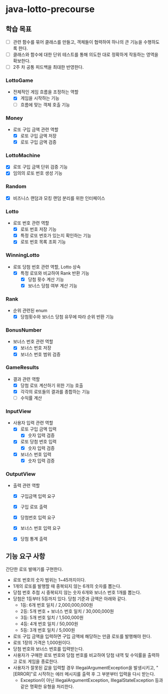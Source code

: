 # java-lotto-precourse

## 학습 목표
- [ ] 관련 함수를 묶어 클래스를 만들고, 객체들이 협력하여 하나의 큰 기능을 수행하도록 한다.
- [ ] 클래스와 함수에 대한 단위 테스트를 통해 의도한 대로 정확하게 작동하는 영역을 확보한다. 
- [ ] 2주 차 공통 피드백을 최대한 반영한다.

### LottoGame
- 전체적인 게임 흐름을 조정하는 역할
  - [x] 게임을 시작하는 기능
  - [ ] 흐름에 맞는 객체 호출 기능

### Money
- 로또 구입 금액 관련 역할
  - [x] 로또 구입 금액 저장
  - [x] 로또 구입 금액 검증

### LottoMachine
- [X] 로또 구입 금액 단위 검증 기능
- [x] 임의의 로또 번호 생성 기능

### Random
- [x] 비즈니스 랜덤과 모킹 랜덤 분리를 위한 인터페이스

### Lotto
- 로또 번호 관련 역할
  - [x] 로또 번호 저장 기능
  - [x] 특정 로또 번호가 있는지 확인하는 기능
  - [x] 로또 번호 목록 조회 기능

### WinningLotto
- 로또 당첨 번호 관련 역할, Lotto 상속
  - [x] 특정 로또와 비교하여 Rank 반환 기능
    - [x] 당첨 횟수 계산 기능
    - [x] 보너스 당첨 여부 계산 기능

### Rank
- 순위 관련된 enum
  - [x] 당첨횟수와 보너스 당첨 유무에 따라 순위 반환 기능

### BonusNumber
- 보너스 번호 관련 역할
  - [x] 보너스 번호 저장
  - [x] 보너스 번호 범위 검증

### GameResults
- 결과 관련 역할
  - [x] 당첨 로또 계산하기 위한 기능 호출
  - [x] 각각의 로또들의 결과를 종합하는 기능
  - [ ] 수익률 계산

### InputView
- 사용자 입력 관련 역할
  - [x] 로또 구입 금액 입력
    - [x] 숫자 입력 검증
  - [x] 로또 당첨 번호 입력
    - [x] 숫자 입력 검증
  - [x] 보너스 번호 입력
    - [x] 숫자 입력 검증

### OutputView
- 출력 관련 역할
  - [x] 구입금액 입력 요구
  - [x] 구입 로또 출력
  - [x] 당첨번호 입력 요구
  - [x] 보너스 번호 입력 요구
  - [x] 당첨 통계 출력


## 기능 요구 사항
간단한 로또 발매기를 구현한다.

* 로또 번호의 숫자 범위는 1~45까지이다. 
* 1개의 로또를 발행할 때 중복되지 않는 6개의 숫자를 뽑는다. 
* 당첨 번호 추첨 시 중복되지 않는 숫자 6개와 보너스 번호 1개를 뽑는다. 
* 당첨은 1등부터 5등까지 있다. 당첨 기준과 금액은 아래와 같다. 
  * 1등: 6개 번호 일치 / 2,000,000,000원 
  * 2등: 5개 번호 + 보너스 번호 일치 / 30,000,000원 
  * 3등: 5개 번호 일치 / 1,500,000원 
  * 4등: 4개 번호 일치 / 50,000원 
  * 5등: 3개 번호 일치 / 5,000원
* 로또 구입 금액을 입력하면 구입 금액에 해당하는 만큼 로또를 발행해야 한다. 
* 로또 1장의 가격은 1,000원이다.
* 당첨 번호와 보너스 번호를 입력받는다. 
* 사용자가 구매한 로또 번호와 당첨 번호를 비교하여 당첨 내역 및 수익률을 출력하고 로또 게임을 종료한다. 
* 사용자가 잘못된 값을 입력할 경우 IllegalArgumentException을 발생시키고, "[ERROR]"로 시작하는 에러 메시지를 출력 후 그 부분부터 입력을 다시 받는다. 
  * Exception이 아닌 IllegalArgumentException, IllegalStateException 등과 같은 명확한 유형을 처리한다.